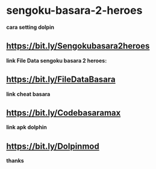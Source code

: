 # sengoku-basara-2-heroes



<b>cara setting dolpin

<b>https://bit.ly/Sengokubasara2heroes
--------------------------------
  
  
link File Data sengoku basara 2 heroes:
  
<b>https://bit.ly/FileDataBasara
--------------------------------
  
  
link cheat basara

<b>https://bit.ly/Codebasaramax
--------------------------------
  
  
link apk dolphin
  
  
<b>https://bit.ly/Dolpinmod
--------------------------------
  
  
  
  thanks
  
  
